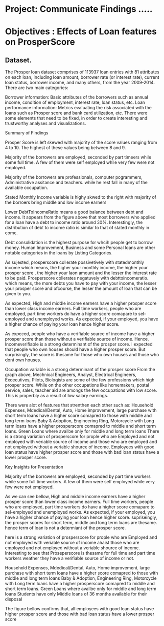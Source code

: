 
# Project: Communicate Findings .....

 # Objectives : Effects of Loan features on ProsperScore

## Dataset.

The Prosper loan dataset comprises of 113937 loan entries with 81 attributes on each loan, including loan amount, borrower rate (or interest rate), current loan status, borrower income, and many others, from the year 2009-2014. There are two main categories:

Borrower information: Basic attributes of the borrowers such as annual income, condition of employment, interest rate, loan status, etc.
Loan performance information: Metrics evaluating the risk associated with the loans such as Prosper score and bank card utilization, etc. There were some elements that need to be fixed, in order to create interesting and trustworthy analyses and visualizations.

Summary of Findings

Prosper Score is left skewed with majority of the score values ranging from 4 to 10. The highest of these values being between 8 and 9.

Majority of the borrowers are employed, seconded by part timeers while some full time. A few of them were self employed while very few were not employed.

Majority of the borrowers are professionals, computer pogrammers, Administrative assitance and teachers. while he rest fall in many of the available occupation.

Stated Monthly Income variable is highy skwed to the right with majority of the borroers bring middle and low income earners

Lower DebtToIncomeRatio means a good balance between debt and income. It appears from the figure above that most borrowers who applied for a loan have a debt to income ratio around 30%.
Interestingly, the distribution of debt to income ratio is similar to that of stated monthly in come.

Debt consolidation is the highest purpose for whcih people get to borrow money. Human Improvement, Business and some Personal loans are other notable categories in the loans by Listing Categories.

As sujested, prosperscore collerate possivetively with statedmonthly income which means, the higher your monthly income, the higher your prosper score , the higher your laon amount and the lesser the interest rate to be paid.
Prosperscore collerates negatuvely with debttoincomeratio. which means, the more debts you have to pay with your income, the lesser your prosper score and ofcourse, the lesser the amount of loan that can be given to you.

As expected, High and middle income earners have a higher prosper score than lower class income earners.
Full time workers, people who are employed, part time workers do have a higher score comapare to sel-employed and unemployed works. As expected, if your employed, you have a higher chance of paying your loan hence higher score.

As expeced, people who have a verifiable source of income have a higher prosper score than those without a verifiable source of income. Hence, Incomeverifiable is a strong determinant of the prosper score.
I expected that people who own houses should have a higher prosper score. But surprisingly, the score is thesame for those who own houses and those who dont own houses.

Occupation variable is a strong determinant of the prosper score
From the graph above, Mechnical Engineers, Analyst, Electrical Engineers, Excecutives, Pilots, Biologists are some of the few professions which high prosper score. While on the other occupations like homemakers, postal service, sales, teacher aid are amongs the few occupations with low score. This is properbly as a result of low salary earnings.

There were alot of features that strenthen each other such as:
Household Expenses, Mdedical/Dental, Auto, Home improvement, large purchase with short term loans have a higher score comapred to those with middle and long term loans Baby & Adoption, Engineering Ring, Motorcycle with Long term loans have a higher prosperscore comapred to middle and short term loans. Green Loans where availbe only for middle and long term loans
There is a strong variation of prosperscore for prople who are Employed and not employed with veriable source of income and those who are employed and not employed without a veriable shource of income.
Employees with good loan status have higher prosper score and those with bad loan status have a lower prosper score.

Key Insights for Presentation

Majority of the borrowers are employed, seconded by part time workers while some full time wokers. A few of them were self employed while very few were not employed.

As we can see bellow, High and middle income earners have a higher prosper score than lower class income earners. Full time workers, people who are employed, part time workers do have a higher score comapare to sel-employed and unemployed works. As expected, if your employed, you have a higher chance of paying your loan hence higher score. supriseingly, the prosper scores for short term, middle and long term loans are thesame. hence term of loan is not a determiant of the prosper score.

here is a strong variation of prosperscore for prople who are Employed and not employed with veriable source of income ahaist those who are employed and not employed without a veriable shource of income.
Interesting to see that Proseperscore is thesame for full time and part time workers weather they have a verifiable source of income or not.

Household Expenses, Mdedical/Dental, Auto, Home improvement, large purchase with short term loans have a higher score comapred to those with middle and long term loans
Baby & Adoption, Engineering Ring, Motorcycle with Long term loans have a higher prosperscore comapred to middle and short term loans.
Green Loans where availbe only for middle and long term loans
Students have only Middle loans of 36 months available for their disposal

The figure bellow confirms that, all employees with good loan status have higher prosper score and those with bad loan status have a lower prosper score
